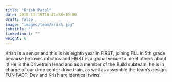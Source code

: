 ```yaml
---
title: "Krish Patel"
date: 2018-11-19T10:47:58+10:00
draft: false
image: "images/team/krish.jpg"
jobtitle: ""
linkedinurl: ""
weight: 6
---
```


Krish is a senior and this is his eighth year in FIRST, joining FLL in 5th grade because he loves robotics and FIRST is a global venue to meet others about it! He is the Drivetrain Head and as a member of the Build subteam, he is in charge of our drop center drive train, as well as assemble the team’s design. FUN FACT: Dev and Krish are identical twins!
